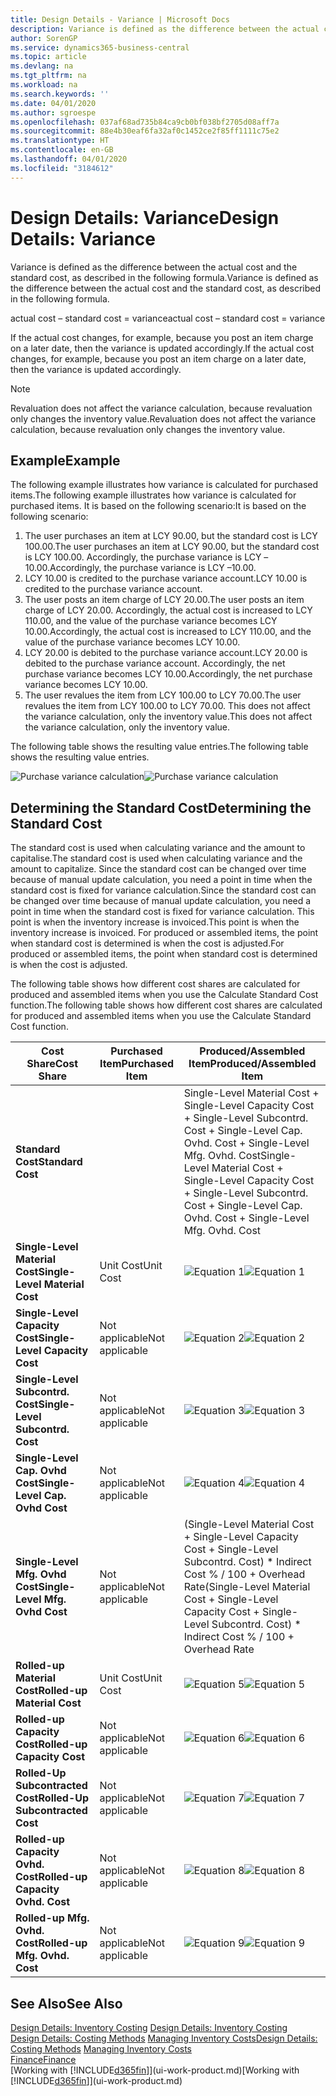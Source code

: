 ```yaml
---
title: Design Details - Variance | Microsoft Docs
description: Variance is defined as the difference between the actual cost and the standard cost, as described in the following formula.
author: SorenGP
ms.service: dynamics365-business-central
ms.topic: article
ms.devlang: na
ms.tgt_pltfrm: na
ms.workload: na
ms.search.keywords: ''
ms.date: 04/01/2020
ms.author: sgroespe
ms.openlocfilehash: 037af68ad735b84ca9cb0bf038bf2705d08aff7a
ms.sourcegitcommit: 88e4b30eaf6fa32af0c1452ce2f85ff1111c75e2
ms.translationtype: HT
ms.contentlocale: en-GB
ms.lasthandoff: 04/01/2020
ms.locfileid: "3184612"
---
```

# <a name="design-details-variance"></a><span data-ttu-id="5ae49-103">Design Details: Variance</span><span class="sxs-lookup"><span data-stu-id="5ae49-103">Design Details: Variance</span></span>
<span data-ttu-id="5ae49-104">Variance is defined as the difference between the actual cost and the standard cost, as described in the following formula.</span><span class="sxs-lookup"><span data-stu-id="5ae49-104">Variance is defined as the difference between the actual cost and the standard cost, as described in the following formula.</span></span>  

 <span data-ttu-id="5ae49-105">actual cost – standard cost = variance</span><span class="sxs-lookup"><span data-stu-id="5ae49-105">actual cost – standard cost = variance</span></span>  

 <span data-ttu-id="5ae49-106">If the actual cost changes, for example, because you post an item charge on a later date, then the variance is updated accordingly.</span><span class="sxs-lookup"><span data-stu-id="5ae49-106">If the actual cost changes, for example, because you post an item charge on a later date, then the variance is updated accordingly.</span></span>  

> [!NOTE]  
>  <span data-ttu-id="5ae49-107">Revaluation does not affect the variance calculation, because revaluation only changes the inventory value.</span><span class="sxs-lookup"><span data-stu-id="5ae49-107">Revaluation does not affect the variance calculation, because revaluation only changes the inventory value.</span></span>  

## <a name="example"></a><span data-ttu-id="5ae49-108">Example</span><span class="sxs-lookup"><span data-stu-id="5ae49-108">Example</span></span>  
 <span data-ttu-id="5ae49-109">The following example illustrates how variance is calculated for purchased items.</span><span class="sxs-lookup"><span data-stu-id="5ae49-109">The following example illustrates how variance is calculated for purchased items.</span></span> <span data-ttu-id="5ae49-110">It is based on the following scenario:</span><span class="sxs-lookup"><span data-stu-id="5ae49-110">It is based on the following scenario:</span></span>  

1.  <span data-ttu-id="5ae49-111">The user purchases an item at LCY 90.00, but the standard cost is LCY 100.00.</span><span class="sxs-lookup"><span data-stu-id="5ae49-111">The user purchases an item at LCY 90.00, but the standard cost is LCY 100.00.</span></span> <span data-ttu-id="5ae49-112">Accordingly, the purchase variance is LCY –10.00.</span><span class="sxs-lookup"><span data-stu-id="5ae49-112">Accordingly, the purchase variance is LCY –10.00.</span></span>  
2.  <span data-ttu-id="5ae49-113">LCY 10.00 is credited to the purchase variance account.</span><span class="sxs-lookup"><span data-stu-id="5ae49-113">LCY 10.00 is credited to the purchase variance account.</span></span>  
3.  <span data-ttu-id="5ae49-114">The user posts an item charge of LCY 20.00.</span><span class="sxs-lookup"><span data-stu-id="5ae49-114">The user posts an item charge of LCY 20.00.</span></span> <span data-ttu-id="5ae49-115">Accordingly, the actual cost is increased to LCY 110.00, and the value of the purchase variance becomes LCY 10.00.</span><span class="sxs-lookup"><span data-stu-id="5ae49-115">Accordingly, the actual cost is increased to LCY 110.00, and the value of the purchase variance becomes LCY 10.00.</span></span>  
4.  <span data-ttu-id="5ae49-116">LCY 20.00 is debited to the purchase variance account.</span><span class="sxs-lookup"><span data-stu-id="5ae49-116">LCY 20.00 is debited to the purchase variance account.</span></span> <span data-ttu-id="5ae49-117">Accordingly, the net purchase variance becomes LCY 10.00.</span><span class="sxs-lookup"><span data-stu-id="5ae49-117">Accordingly, the net purchase variance becomes LCY 10.00.</span></span>  
5.  <span data-ttu-id="5ae49-118">The user revalues the item from LCY 100.00 to LCY 70.00.</span><span class="sxs-lookup"><span data-stu-id="5ae49-118">The user revalues the item from LCY 100.00 to LCY 70.00.</span></span> <span data-ttu-id="5ae49-119">This does not affect the variance calculation, only the inventory value.</span><span class="sxs-lookup"><span data-stu-id="5ae49-119">This does not affect the variance calculation, only the inventory value.</span></span>  

 <span data-ttu-id="5ae49-120">The following table shows the resulting value entries.</span><span class="sxs-lookup"><span data-stu-id="5ae49-120">The following table shows the resulting value entries.</span></span>  

 <span data-ttu-id="5ae49-121">![Purchase variance calculation](media/design_details_inventory_costing_11_purchase_variance.png "Purchase variance calculation")</span><span class="sxs-lookup"><span data-stu-id="5ae49-121">![Purchase variance calculation](media/design_details_inventory_costing_11_purchase_variance.png "Purchase variance calculation")</span></span>  

## <a name="determining-the-standard-cost"></a><span data-ttu-id="5ae49-122">Determining the Standard Cost</span><span class="sxs-lookup"><span data-stu-id="5ae49-122">Determining the Standard Cost</span></span>  
 <span data-ttu-id="5ae49-123">The standard cost is used when calculating variance and the amount to capitalise.</span><span class="sxs-lookup"><span data-stu-id="5ae49-123">The standard cost is used when calculating variance and the amount to capitalize.</span></span> <span data-ttu-id="5ae49-124">Since the standard cost can be changed over time because of manual update calculation, you need a point in time when the standard cost is fixed for variance calculation.</span><span class="sxs-lookup"><span data-stu-id="5ae49-124">Since the standard cost can be changed over time because of manual update calculation, you need a point in time when the standard cost is fixed for variance calculation.</span></span> <span data-ttu-id="5ae49-125">This point is when the inventory increase is invoiced.</span><span class="sxs-lookup"><span data-stu-id="5ae49-125">This point is when the inventory increase is invoiced.</span></span> <span data-ttu-id="5ae49-126">For produced or assembled items, the point when standard cost is determined is when the cost is adjusted.</span><span class="sxs-lookup"><span data-stu-id="5ae49-126">For produced or assembled items, the point when standard cost is determined is when the cost is adjusted.</span></span>  

 <span data-ttu-id="5ae49-127">The following table shows how different cost shares are calculated for produced and assembled items when you use the Calculate Standard Cost function.</span><span class="sxs-lookup"><span data-stu-id="5ae49-127">The following table shows how different cost shares are calculated for produced and assembled items when you use the Calculate Standard Cost function.</span></span>  

|<span data-ttu-id="5ae49-128">Cost Share</span><span class="sxs-lookup"><span data-stu-id="5ae49-128">Cost Share</span></span>|<span data-ttu-id="5ae49-129">Purchased Item</span><span class="sxs-lookup"><span data-stu-id="5ae49-129">Purchased Item</span></span>|<span data-ttu-id="5ae49-130">Produced/Assembled Item</span><span class="sxs-lookup"><span data-stu-id="5ae49-130">Produced/Assembled Item</span></span>|  
|----------------|--------------------|------------------------------|  
|<span data-ttu-id="5ae49-131">**Standard Cost**</span><span class="sxs-lookup"><span data-stu-id="5ae49-131">**Standard Cost**</span></span>||<span data-ttu-id="5ae49-132">Single-Level Material Cost + Single-Level Capacity Cost + Single-Level Subcontrd. Cost + Single-Level Cap. Ovhd. Cost + Single-Level Mfg. Ovhd. Cost</span><span class="sxs-lookup"><span data-stu-id="5ae49-132">Single-Level Material Cost + Single-Level Capacity Cost + Single-Level Subcontrd. Cost + Single-Level Cap. Ovhd. Cost + Single-Level Mfg. Ovhd. Cost</span></span>|  
|<span data-ttu-id="5ae49-133">**Single-Level Material Cost**</span><span class="sxs-lookup"><span data-stu-id="5ae49-133">**Single-Level Material Cost**</span></span>|<span data-ttu-id="5ae49-134">Unit Cost</span><span class="sxs-lookup"><span data-stu-id="5ae49-134">Unit Cost</span></span>|<span data-ttu-id="5ae49-135">![Equation 1](media/design_details_inventory_costing_11_equation_1.png "Equation 1")</span><span class="sxs-lookup"><span data-stu-id="5ae49-135">![Equation 1](media/design_details_inventory_costing_11_equation_1.png "Equation 1")</span></span>|  
|<span data-ttu-id="5ae49-136">**Single-Level Capacity Cost**</span><span class="sxs-lookup"><span data-stu-id="5ae49-136">**Single-Level Capacity Cost**</span></span>|<span data-ttu-id="5ae49-137">Not applicable</span><span class="sxs-lookup"><span data-stu-id="5ae49-137">Not applicable</span></span>|<span data-ttu-id="5ae49-138">![Equation 2](media/design_details_inventory_costing_11_equation_2.png "Equation 2")</span><span class="sxs-lookup"><span data-stu-id="5ae49-138">![Equation 2](media/design_details_inventory_costing_11_equation_2.png "Equation 2")</span></span>|  
|<span data-ttu-id="5ae49-139">**Single-Level Subcontrd. Cost**</span><span class="sxs-lookup"><span data-stu-id="5ae49-139">**Single-Level Subcontrd. Cost**</span></span>|<span data-ttu-id="5ae49-140">Not applicable</span><span class="sxs-lookup"><span data-stu-id="5ae49-140">Not applicable</span></span>|<span data-ttu-id="5ae49-141">![Equation 3](media/design_details_inventory_costing_11_equation_3.png "Equation 3")</span><span class="sxs-lookup"><span data-stu-id="5ae49-141">![Equation 3](media/design_details_inventory_costing_11_equation_3.png "Equation 3")</span></span>|  
|<span data-ttu-id="5ae49-142">**Single-Level Cap. Ovhd Cost**</span><span class="sxs-lookup"><span data-stu-id="5ae49-142">**Single-Level Cap. Ovhd Cost**</span></span>|<span data-ttu-id="5ae49-143">Not applicable</span><span class="sxs-lookup"><span data-stu-id="5ae49-143">Not applicable</span></span>|<span data-ttu-id="5ae49-144">![Equation 4](media/design_details_inventory_costing_11_equation_4.png "Equation 4")</span><span class="sxs-lookup"><span data-stu-id="5ae49-144">![Equation 4](media/design_details_inventory_costing_11_equation_4.png "Equation 4")</span></span>|  
|<span data-ttu-id="5ae49-145">**Single-Level Mfg. Ovhd Cost**</span><span class="sxs-lookup"><span data-stu-id="5ae49-145">**Single-Level Mfg. Ovhd Cost**</span></span>|<span data-ttu-id="5ae49-146">Not applicable</span><span class="sxs-lookup"><span data-stu-id="5ae49-146">Not applicable</span></span>|<span data-ttu-id="5ae49-147">(Single-Level Material Cost + Single-Level Capacity Cost + Single-Level Subcontrd. Cost) \* Indirect Cost % / 100 + Overhead Rate</span><span class="sxs-lookup"><span data-stu-id="5ae49-147">(Single-Level Material Cost + Single-Level Capacity Cost + Single-Level Subcontrd. Cost) \* Indirect Cost % / 100 + Overhead Rate</span></span>|  
|<span data-ttu-id="5ae49-148">**Rolled-up Material Cost**</span><span class="sxs-lookup"><span data-stu-id="5ae49-148">**Rolled-up Material Cost**</span></span>|<span data-ttu-id="5ae49-149">Unit Cost</span><span class="sxs-lookup"><span data-stu-id="5ae49-149">Unit Cost</span></span>|<span data-ttu-id="5ae49-150">![Equation 5](media/design_details_inventory_costing_11_equation_5.png "Equation 5")</span><span class="sxs-lookup"><span data-stu-id="5ae49-150">![Equation 5](media/design_details_inventory_costing_11_equation_5.png "Equation 5")</span></span>|  
|<span data-ttu-id="5ae49-151">**Rolled-up Capacity Cost**</span><span class="sxs-lookup"><span data-stu-id="5ae49-151">**Rolled-up Capacity Cost**</span></span>|<span data-ttu-id="5ae49-152">Not applicable</span><span class="sxs-lookup"><span data-stu-id="5ae49-152">Not applicable</span></span>|<span data-ttu-id="5ae49-153">![Equation 6](media/design_details_inventory_costing_11_equation_6.png "Equation 6")</span><span class="sxs-lookup"><span data-stu-id="5ae49-153">![Equation 6](media/design_details_inventory_costing_11_equation_6.png "Equation 6")</span></span>|  
|<span data-ttu-id="5ae49-154">**Rolled-Up Subcontracted Cost**</span><span class="sxs-lookup"><span data-stu-id="5ae49-154">**Rolled-Up Subcontracted Cost**</span></span>|<span data-ttu-id="5ae49-155">Not applicable</span><span class="sxs-lookup"><span data-stu-id="5ae49-155">Not applicable</span></span>|<span data-ttu-id="5ae49-156">![Equation 7](media/design_details_inventory_costing_11_equation_7.png "Equation 7")</span><span class="sxs-lookup"><span data-stu-id="5ae49-156">![Equation 7](media/design_details_inventory_costing_11_equation_7.png "Equation 7")</span></span>|  
|<span data-ttu-id="5ae49-157">**Rolled-up Capacity Ovhd. Cost**</span><span class="sxs-lookup"><span data-stu-id="5ae49-157">**Rolled-up Capacity Ovhd. Cost**</span></span>|<span data-ttu-id="5ae49-158">Not applicable</span><span class="sxs-lookup"><span data-stu-id="5ae49-158">Not applicable</span></span>|<span data-ttu-id="5ae49-159">![Equation 8](media/design_details_inventory_costing_11_equation_8.png "Equation 8")</span><span class="sxs-lookup"><span data-stu-id="5ae49-159">![Equation 8](media/design_details_inventory_costing_11_equation_8.png "Equation 8")</span></span>|  
|<span data-ttu-id="5ae49-160">**Rolled-up Mfg. Ovhd. Cost**</span><span class="sxs-lookup"><span data-stu-id="5ae49-160">**Rolled-up Mfg. Ovhd. Cost**</span></span>|<span data-ttu-id="5ae49-161">Not applicable</span><span class="sxs-lookup"><span data-stu-id="5ae49-161">Not applicable</span></span>|<span data-ttu-id="5ae49-162">![Equation 9](media/design_details_inventory_costing_11_equation_9.png "Equation 9")</span><span class="sxs-lookup"><span data-stu-id="5ae49-162">![Equation 9](media/design_details_inventory_costing_11_equation_9.png "Equation 9")</span></span>|  

## <a name="see-also"></a><span data-ttu-id="5ae49-163">See Also</span><span class="sxs-lookup"><span data-stu-id="5ae49-163">See Also</span></span>  
 <span data-ttu-id="5ae49-164">[Design Details: Inventory Costing](design-details-inventory-costing.md) </span><span class="sxs-lookup"><span data-stu-id="5ae49-164">[Design Details: Inventory Costing](design-details-inventory-costing.md) </span></span>  
 <span data-ttu-id="5ae49-165">[Design Details: Costing Methods](design-details-costing-methods.md) [Managing Inventory Costs](finance-manage-inventory-costs.md)</span><span class="sxs-lookup"><span data-stu-id="5ae49-165">[Design Details: Costing Methods](design-details-costing-methods.md) [Managing Inventory Costs](finance-manage-inventory-costs.md)</span></span>  
 [<span data-ttu-id="5ae49-166">Finance</span><span class="sxs-lookup"><span data-stu-id="5ae49-166">Finance</span></span>](finance.md)  
 <span data-ttu-id="5ae49-167">[Working with [!INCLUDE[d365fin](includes/d365fin_md.md)]](ui-work-product.md)</span><span class="sxs-lookup"><span data-stu-id="5ae49-167">[Working with [!INCLUDE[d365fin](includes/d365fin_md.md)]](ui-work-product.md)</span></span>
